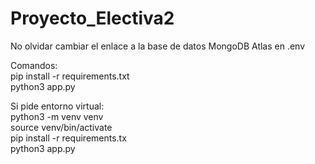 # Proyecto_Electiva2
No olvidar cambiar el enlace a la base de datos MongoDB Atlas en .env

Comandos:  
pip install -r requirements.txt  
python3 app.py  

Si pide entorno virtual:  
python3 -m venv venv  
source venv/bin/activate  
pip install -r requirements.tx  
python3 app.py  
